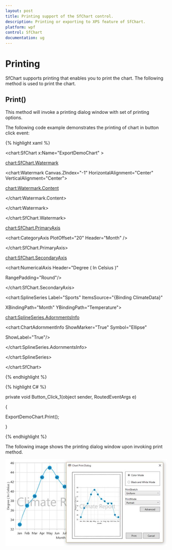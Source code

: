```yaml
---
layout: post
title: Printing support of the SfChart control.
description: Printing or exporting to XPS feature of SfChart.
platform: wpf
control: SfChart
documentation: ug
---
```


# Printing

SfChart supports printing that enables you to print the chart. The following method is used to print the chart.

## Print()

This method will invoke a printing dialog window with set of printing options.

The following code example demonstrates the printing of chart in button click event:

{% highlight xaml %}

<chart:SfChart x:Name="ExportDemoChart" >

<chart:SfChart.Watermark>

<chart:Watermark Canvas.ZIndex="-1"  HorizontalAlignment="Center" VerticalAlignment="Center">

<chart:Watermark.Content>

<TextBlock Text="Climate Report" FontSize="60" Foreground="Gray" Opacity="0.5"></TextBlock>

</chart:Watermark.Content>

</chart:Watermark>

</chart:SfChart.Watermark>

<chart:SfChart.PrimaryAxis>

<chart:CategoryAxis  PlotOffset="20" Header="Month" />

</chart:SfChart.PrimaryAxis>

<chart:SfChart.SecondaryAxis>

<chart:NumericalAxis Header="Degree ( In Celsius )" 

RangePadding="Round"/>

</chart:SfChart.SecondaryAxis>

<!-- Add Series to the Chart-->

<chart:SplineSeries Label="Sports" ItemsSource="{Binding ClimateData}"         

XBindingPath="Month" YBindingPath="Temperature">

<chart:SplineSeries.AdornmentsInfo>

<chart:ChartAdornmentInfo  ShowMarker="True" Symbol="Ellipse" 

ShowLabel="True"/>

</chart:SplineSeries.AdornmentsInfo>

</chart:SplineSeries>

</chart:SfChart>

{% endhighlight %}

{% highlight C# %}

private void Button_Click_1(object sender, RoutedEventArgs e)

{

ExportDemoChart.Print();

}

{% endhighlight %}

The following image shows the printing dialog window upon invoking print method.

![SfChart Printing Dialog Window](Printing_images/Printing_img1.jpeg)



